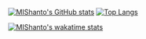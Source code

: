 




[![MIShanto's GitHub stats](https://github-readme-stats.vercel.app/api?username=MIShanto&count_private=true&show_icons=true&theme=radical&include_all_commits=true)](https://github.com/MIShanto/My-Stats)                                                                                                                                            [![Top Langs](https://github-readme-stats.vercel.app/api/top-langs/?username=MIShanto&layout=compact)](https://github.com/MIShanto/My-Stats)

[![MIShanto's wakatime stats](https://github-readme-stats.vercel.app/api/wakatime?username=MIShant0)](https://github.com/MIShanto/My-Stats)

